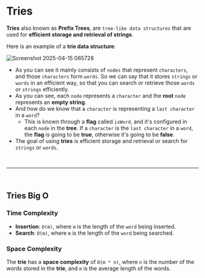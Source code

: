 # Tries
**Tries** also known as **Prefix Trees**, are `tree-like data structures` that are used for **efficient storage and retrieval of strings**.

Here is an example of a **trie data structure**:

![Screenshot 2025-04-15 065728](https://github.com/user-attachments/assets/01828fee-3876-4e16-a0ec-e9d7dd61e360)

* As you can see it mainly consists of `nodes` that represent `characters`, and those `characters` form `words`. So we can say that it stores `strings` or `words` in an efficient way, so that you can search or retrieve those `words` or `strings` efficiently.
* As you can see, each `node` represents a `character` and the **root** `node` represents an **empty string**.
* And how do we know that a `character` is representing a `last character` in a `word`?
    * This is known through a **flag** called `isWord`, and it's configured in each `node` in the **tree**. If a `character` is the `last character` in a `word`, the **flag** is going to be **true**, otherwise it's going to be **false**.
* The goal of using **tries** is efficient storage and retrieval or search for `strings` or `words`.

<br /><hr /><br />

## Tries Big O
### Time Complexity
* **Insertion**: `O(m)`, where `m` is the length of the `word` being inserted.
* **Search**: `O(m)`, where `m` is the length of the `word` being searched.

### Space Complexity
The **trie** has a **space complexity** of `O(m * n)`, where `n` is the number of the words stored in the **trie**, and `m` is the average length of the words.


